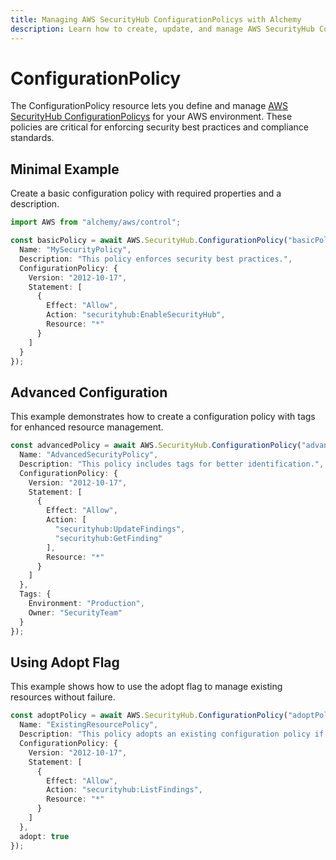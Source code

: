 ```yaml
---
title: Managing AWS SecurityHub ConfigurationPolicys with Alchemy
description: Learn how to create, update, and manage AWS SecurityHub ConfigurationPolicys using Alchemy Cloud Control.
---
```


# ConfigurationPolicy

The ConfigurationPolicy resource lets you define and manage [AWS SecurityHub ConfigurationPolicys](https://docs.aws.amazon.com/securityhub/latest/userguide/) for your AWS environment. These policies are critical for enforcing security best practices and compliance standards.

## Minimal Example

Create a basic configuration policy with required properties and a description.

```ts
import AWS from "alchemy/aws/control";

const basicPolicy = await AWS.SecurityHub.ConfigurationPolicy("basicPolicy", {
  Name: "MySecurityPolicy",
  Description: "This policy enforces security best practices.",
  ConfigurationPolicy: {
    Version: "2012-10-17",
    Statement: [
      {
        Effect: "Allow",
        Action: "securityhub:EnableSecurityHub",
        Resource: "*"
      }
    ]
  }
});
```

## Advanced Configuration

This example demonstrates how to create a configuration policy with tags for enhanced resource management.

```ts
const advancedPolicy = await AWS.SecurityHub.ConfigurationPolicy("advancedPolicy", {
  Name: "AdvancedSecurityPolicy",
  Description: "This policy includes tags for better identification.",
  ConfigurationPolicy: {
    Version: "2012-10-17",
    Statement: [
      {
        Effect: "Allow",
        Action: [
          "securityhub:UpdateFindings",
          "securityhub:GetFinding"
        ],
        Resource: "*"
      }
    ]
  },
  Tags: {
    Environment: "Production",
    Owner: "SecurityTeam"
  }
});
```

## Using Adopt Flag

This example shows how to use the adopt flag to manage existing resources without failure.

```ts
const adoptPolicy = await AWS.SecurityHub.ConfigurationPolicy("adoptPolicy", {
  Name: "ExistingResourcePolicy",
  Description: "This policy adopts an existing configuration policy if present.",
  ConfigurationPolicy: {
    Version: "2012-10-17",
    Statement: [
      {
        Effect: "Allow",
        Action: "securityhub:ListFindings",
        Resource: "*"
      }
    ]
  },
  adopt: true
});
```